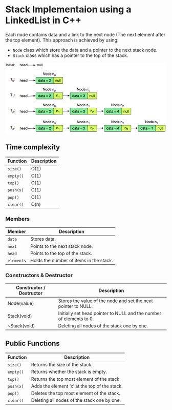 # Stack Implementaion using a LinkedList in C++

Each node contains data and a link to the next node (The next element after the top element). This approach is achieved by using:
 - `Node` class which store the data and a pointer to the next stack node.
 - `Stack` class which has a pointer to the top of the stack.

![Explanation](StackExplanation.png)

## Time complexity

| Function  | Description |
|-----------|------|
| `size()`  | O(1) |
| `empty()` | O(1) |
| `top()`   | O(1) |
| `push(x)` | O(1) |
| `pop()`   | O(1) |
| `clear()` | O(n) |


### Members

| Member   | Description |
|----------|-------------|
|`data`    | Stores data. |
|`next`    | Points to the next stack node. |
|`head`    | Points to the top of the stack. |
|`elements`| Holds the number of items in the stack. |


### Constructors & Destructor

| Constructor / Destructor | Description |
|--------------------------|-------------|
| Node(value)              | Stores the value of the node and set the next pointer to NULL. |
| Stack(void)              | Initially set head pointer to NULL and the number of elements to 0. |
| ~Stack(void)             | Deleting all nodes of the stack one by one. |
 
 
## Public Functions

| Function | Description |
|----------|------|
| `size()` | Returns the size of the stack. |
| `empty()`| Returns whether the stack is empty. |
| `top()`  | Returns the top most element of the stack.|
| `push(x)`| Adds the element ‘x’ at the top of the stack.|
| `pop()`  | Deletes the top most element of the stack.|
| `clear()`| Deleting all nodes of the stack one by one. |